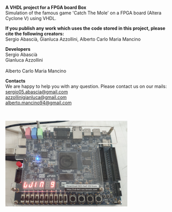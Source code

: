 **A VHDL project for a FPGA board Box** <br/> 
Simulation of the famous game 'Catch The Mole' on a FPGA board (Altera Cyclone V) using VHDL.

**If you publish any work which uses the code stored in this project, please cite the following creators:** <br/>
Sergio Abascià, Gianluca Azzollini, Alberto Carlo  Maria Mancino

**Developers** <br/>
Sergio Abascià <br/>
Gianluca Azzollini <br/>  
Alberto Carlo Maria Mancino

**Contacts** <br/>
We are happy to help you with any question. Please contact us on our mails: <br/>
sergio05.abascia@gmail.com <br/>
azzollinigianluca@gmail.com <br/>
alberto.mancino94@gmail.com <br/>

<br/>
<br/>
<img src="https://github.com/azzollinigianluca95/Catch-the-mole---a-VHDL-project-for-a-FPGA-board/blob/master/Catch_the_mole_win.png" width="380">

